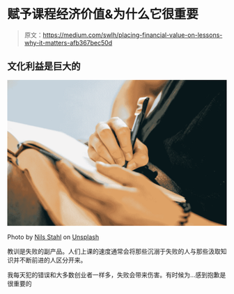 # 赋予课程经济价值&为什么它很重要

> 原文：<https://medium.com/swlh/placing-financial-value-on-lessons-why-it-matters-afb367bec50d>

## 文化利益是巨大的

[![](img/77264a3a3df099fa9e9b38f016d6ef97.png)](http://eepurl.com/drIF7r)

Photo by [Nils Stahl](https://unsplash.com/photos/neUbjUnjXNk?utm_source=unsplash&utm_medium=referral&utm_content=creditCopyText) on [Unsplash](https://unsplash.com/search/photos/lesson?utm_source=unsplash&utm_medium=referral&utm_content=creditCopyText)

教训是失败的副产品。人们上课的速度通常会将那些沉溺于失败的人与那些汲取知识并不断前进的人区分开来。

我每天犯的错误和大多数创业者一样多，失败会带来伤害。有时候为…感到抱歉是很重要的